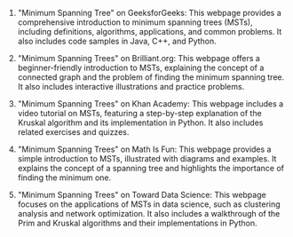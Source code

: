 

1. "Minimum Spanning Tree" on GeeksforGeeks: This webpage provides a comprehensive introduction to minimum spanning trees (MSTs), including definitions, algorithms, applications, and common problems. It also includes code samples in Java, C++, and Python.

2. "Minimum Spanning Trees" on Brilliant.org: This webpage offers a beginner-friendly introduction to MSTs, explaining the concept of a connected graph and the problem of finding the minimum spanning tree. It also includes interactive illustrations and practice problems.

3. "Minimum Spanning Trees" on Khan Academy: This webpage includes a video tutorial on MSTs, featuring a step-by-step explanation of the Kruskal algorithm and its implementation in Python. It also includes related exercises and quizzes.

4. "Minimum Spanning Trees" on Math Is Fun: This webpage provides a simple introduction to MSTs, illustrated with diagrams and examples. It explains the concept of a spanning tree and highlights the importance of finding the minimum one.

5. "Minimum Spanning Trees" on Toward Data Science: This webpage focuses on the applications of MSTs in data science, such as clustering analysis and network optimization. It also includes a walkthrough of the Prim and Kruskal algorithms and their implementations in Python.